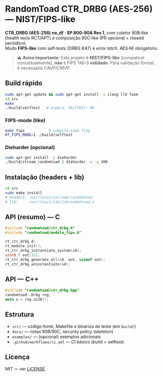 # RandomToad CTR_DRBG (AES‑256) — NIST/FIPS‑like

**CTR_DRBG (AES‑256) no_df · SP 800‑90A Rev.1**, com coletor 90B‑like (health tests RCT/APT) e composição 90C‑like (PR opcional + reseed periódico).  
Modo **FIPS‑like** com self‑tests (DRBG KAT) e *error latch*. AES‑NI obrigatório.

> ⚠️ **Aviso importante:** Este projeto é **NIST/FIPS‑like** (compatível conceitualmente), **não** é FIPS 140‑3 **validado**. Para validação formal, é necessário CAVP/CMVP.

## Build rápido
```bash
sudo apt-get update && sudo apt-get install -y clang lld fasm
cd src
make
./build/selftest   # espera: SELFTEST: OK
```

### FIPS‑mode (like)
```bash
make fips           # compile-time flag
RT_FIPS_MODE=1 ./build/selftest
```

### Dieharder (opcional)
```bash
sudo apt-get install -y dieharder
./build/stream_randomtoad | dieharder -a -g 200
```

## Instalação (headers + lib)
```bash
cd src
sudo make install
# headers: /usr/local/include/randomtoad
# lib:     /usr/local/lib/librandomtoad.a
```

## API (resumo) — C
```c
#include "randomtoad/ctr_drbg.h"
#include "randomtoad/module_fips.h"

rt_ctr_drbg d;
rt_module_init();
rt_ctr_drbg_instantiate_system(&d);
uint8_t out[32];
rt_ctr_drbg_generate_all(&d, out, sizeof out);
rt_ctr_drbg_uninstantiate(&d);
```

## API — C++
```cpp
#include "randomtoad/ctr_drbg.hpp"
randomtoad::Drbg rng;
auto u = rng.u128();
```

## Estrutura
- `src/` — código‑fonte, Makefile e binários de teste (em `build/`)
- `docs/` — notas 90B/90C, security policy (skeleton)
- `examples/` — (opcional) exemplos adicionais
- `.github/workflows/ci.yml` — CI básico (build + selftest)

## Licença
MIT — ver [LICENSE](LICENSE).
